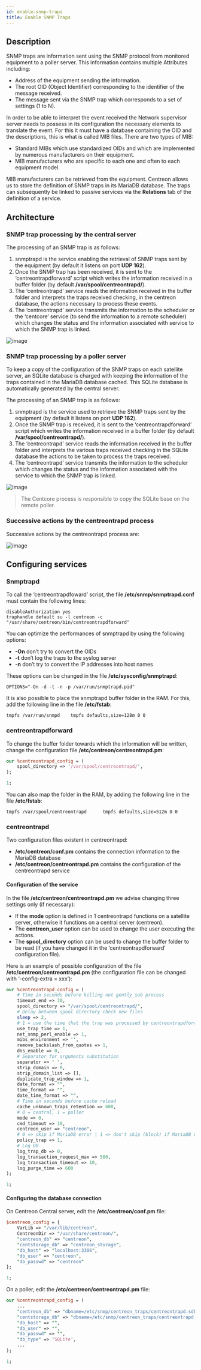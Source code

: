 ```yaml
---
id: enable-snmp-traps
title: Enable SNMP Traps
---
```


## Description

SNMP traps are information sent using the SNMP protocol from monitored equipment to a poller server. This information
contains multiple Attributes including:

* Address of the equipment sending the information.
* The root OID (Object Identifier) corresponding to the identifier of the message received.
* The message sent via the SNMP trap which corresponds to a set of settings (1 to N).

In order to be able to interpret the event received the Network supervisor server needs to possess in its configuration
the necessary elements to translate the event. For this it must have a database containing the OID and the
descriptions, this is what is called MIB files. There are two types of MIB:

* Standard MIBs which use standardized OIDs and which are implemented by numerous manufacturers on their equipment.
* MIB manufacturers who are specific to each one and often to each equipment model.

MIB manufacturers can be retrieved from the equipment. Centreon allows us to store the definition of SNMP traps in its
MariaDB database. The traps can subsequently be linked to passive services via the **Relations** tab of the definition
of a service.

## Architecture

### SNMP trap processing by the central server

The processing of an SNMP trap is as follows:

1. snmptrapd is the service enabling the retrieval of SNMP traps sent by the equipment (by default it listens on port
  **UDP 162**).
2. Once the SNMP trap has been received, it is sent to the ‘centreontrapdforward’ script which writes the information
  received in a buffer folder (by default **/var/spool/centreontrapd/**).
3. The ‘centreontrapd’ service reads the information received in the buffer folder and interprets the traps received
  checking, in the centreon database, the actions necessary to process these events.
4. The ‘centreontrapd’ service transmits the information to the scheduler or the ‘centcore’ service (to send the
  information to a remote scheduler) which changes the status and the information associated with service to which the
  SNMP trap is linked.

![image](../../assets/configuration/06_trap_centreon.png)

### SNMP trap processing by a poller server

To keep a copy of the configuration of the SNMP traps on each satellite server, an SQLite database is charged with
keeping the information of the traps contained in the MariaDB database cached. This SQLite database is automatically
generated by the central server.

The processing of an SNMP trap is as follows:

1. snmptrapd is the service used to retrieve the SNMP traps sent by the equipment (by default it listens on port
  **UDP 162**).
2. Once the SNMP trap is received, it is sent to the ‘centreontrapdforward’ script which writes the information
  received in a buffer folder (by default **/var/spool/centreontrapd/**).
3. The ‘centreontrapd’ service reads the information received in the buffer folder and interprets the various traps
  received checking in the SQLite database the actions to be taken to process the traps received.
4. The ‘centreontrapd’ service transmits the information to the scheduler which changes the status and the information
  associated with the service to which the SNMP trap is linked.

![image](../../assets/configuration/06_trap_poller.png)

> The Centcore process is responsible to copy the SQLite base on the remote poller.

### Successive actions by the centreontrapd process

Successive actions by the centreontrapd process are:

![image](../../assets/configuration/SNMP_Traps_management_general_view.png)

## Configuring services

### Snmptrapd

To call the ‘centreontrapdfoward’ script, the file **/etc/snmp/snmptrapd.conf** must contain the following lines:

``` shell
disableAuthorization yes
traphandle default su -l centreon -c "/usr/share/centreon/bin/centreontrapdforward"
```

You can optimize the performances of snmptrapd by using the following options:

* **-On** don’t try to convert the OIDs
* **-t** don’t log the traps to the syslog server
* **-n** don’t try to convert the IP addresses into host names

These options can be changed in the file **/etc/sysconfig/snmptrapd**:

``` shell
OPTIONS="-On -d -t -n -p /var/run/snmptrapd.pid"
```

It is also possible to place the snmptrapd buffer folder in the RAM. For this, add the following line in the file
**/etc/fstab**:

``` shell
tmpfs /var/run/snmpd    tmpfs defaults,size=128m 0 0
```

### centreontrapdforward

To change the buffer folder towards which the information will be written, change the configuration file
**/etc/centreon/centreontrapd.pm**:

```perl
our %centreontrapd_config = (
    spool_directory => '/var/spool/centreontrapd/',
);

1;
```

You can also map the folder in the RAM, by adding the following line in the file **/etc/fstab**:

``` shell
tmpfs /var/spool/centreontrapd      tmpfs defaults,size=512m 0 0
```

### centreontrapd

Two configuration files existent in centreontrapd:

* **/etc/centreon/conf.pm** contains the connection information to the MariaDB database
* **/etc/centreon/centreontrapd.pm** contains the configuration of the centreontrapd service

#### Configuration of the service

In the file **/etc/centreon/centreontrapd.pm** we advise changing three settings only (if necessary):

* If the **mode** option is defined in 1 centreontrapd functions on a satellite server, otherwise it functions on a
  central server (centreon).
* The **centreon_user** option can be used to change the user executing the actions.
* The **spool_directory** option can be used to change the buffer folder to be read (if you have changed it in the
  ‘centreontrapdforward’ configuration file).

Here is an example of possible configuration of the file **/etc/centreon/centreontrapd.pm** (the configuration file can
be changed with ‘-config-extra = xxx’):

```perl
our %centreontrapd_config = (
    # Time in seconds before killing not gently sub process
    timeout_end => 30,
    spool_directory => "/var/spool/centreontrapd/",
    # Delay between spool directory check new files
    sleep => 2,
    # 1 = use the time that the trap was processed by centreontrapdforward
    use_trap_time => 1,
    net_snmp_perl_enable => 1,
    mibs_environment => '',
    remove_backslash_from_quotes => 1,
    dns_enable => 0,
    # Separator for arguments substitution
    separator => ' ',
    strip_domain => 0,
    strip_domain_list => [],
    duplicate_trap_window => 1,
    date_format => "",
    time_format => "",
    date_time_format => "",
    # Time in seconds before cache reload
    cache_unknown_traps_retention => 600,
    # 0 = central, 1 = poller
    mode => 0,
    cmd_timeout => 10,
    centreon_user => "centreon",
    # 0 => skip if MariaDB error | 1 => don't skip (block) if MariaDB error (and keep order)
    policy_trap => 1,
    # Log DB
    log_trap_db => 0,
    log_transaction_request_max => 500,
    log_transaction_timeout => 10,
    log_purge_time => 600
);

1;
```

#### Configuring the database connection

On Centreon Central server, edit the **/etc/centreon/conf.pm** file:

```perl
$centreon_config = {
    VarLib => "/var/lib/centreon",
    CentreonDir => "/usr/share/centreon/",
    "centreon_db" => "centreon",
    "centstorage_db" => "centreon_storage",
    "db_host" => "localhost:3306",
    "db_user" => "centreon",
    "db_passwd" => "centreon"
};

1;
```

On a poller, edit the **/etc/centreon/centreontrapd.pm** file:

```perl
our %centreontrapd_config = (
    ...
    "centreon_db" => "dbname=/etc/snmp/centreon_traps/centreontrapd.sdb",
    "centstorage_db" => "dbname=/etc/snmp/centreon_traps/centreontrapd.sdb",
    "db_host" => "",
    "db_user" => "",
    "db_passwd" => "",
    "db_type" => 'SQLite',
    ...
);

1;
```
